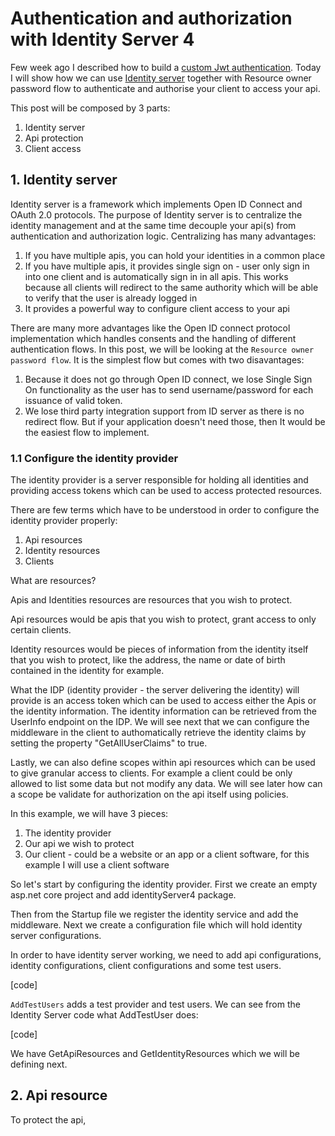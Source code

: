 # Authentication and authorization with Identity Server 4

Few week ago I described how to build a [custom Jwt authentication](https://kimsereyblog.blogspot.sg/2017/01/authentication-for-websharper-sitelet.html). 
Today I will show how we can use [Identity server](http://docs.identityserver.io/en/release/) together with Resource owner password flow to authenticate and authorise your client to access your api.

This post will be composed by 3 parts:

1. Identity server
2. Api protection
3. Client access

## 1. Identity server

Identity server is a framework which implements Open ID Connect and OAuth 2.0 protocols.
The purpose of Identity server is to centralize the identity management and at the same time decouple your api(s) from authentication and authorization logic.
Centralizing has many advantages:

1. If you have multiple apis, you can hold your identities in a common place
2. If you have multiple apis, it provides single sign on - user only sign in into one client and is automatically sign in in all apis. This works because all clients will redirect to the same authority which will be able to verify that the user is already logged in
3. It provides a powerful way to configure client access to your api

There are many more advantages like the Open ID connect protocol implementation which handles consents and the handling of different authentication flows.
In this post, we will be looking at the `Resource owner password flow`. It is the simplest flow but comes with two disavantages:
1. Because it does not go through Open ID connect, we lose Single Sign On functionality as the user has to send username/password for each issuance of valid token.
2. We lose third party integration support from ID server as there is no redirect flow.
But if your application doesn't need those, then It would be the easiest flow to implement.

### 1.1 Configure the identity provider

The identity provider is a server responsible for holding all identities and providing access tokens which can be used to access protected resources.

There are few terms which have to be understood in order to configure the identity provider properly:

1. Api resources
2. Identity resources
3. Clients

What are resources?

Apis and Identities resources are resources that you wish to protect.

Api resources would be apis that you wish to protect, grant access to only certain clients.

Identity resources would be pieces of information from the identity itself that you wish to protect, like the address, the name or date of birth contained in the identity for example.

What the IDP (identity provider - the server delivering the identity) will provide is an access token which can be used to access either the Apis or the identity information. The identity information can be retrieved from the UserInfo endpoint on the IDP. We will see next that we can configure the middleware in the client to authomatically retrieve the identity claims by setting the property "GetAllUserClaims" to true.

Lastly, we can also define scopes within api resources which can be used to give granular access to clients. 
For example a client could be only allowed to list some data but not modify any data. We will see later how can a scope be validate for authorization on the api itself using policies.

In this example, we will have 3 pieces:
1. The identity provider
2. Our api we wish to protect
3. Our client - could be a website or an app or a client software, for this example I will use a client software

So let's start by configuring the identity provider. First we create an empty asp.net core project and add identityServer4 package.

Then from the Startup file we register the identity service and add the middleware.
Next we create a configuration file which will hold identity server configurations.

In order to have identity server working, we need to add api configurations, identity configurations, client configurations and some test users.

[code]

`AddTestUsers` adds a test provider and test users.
We can see from the Identity Server code what AddTestUser does:

[code]

We have GetApiResources and GetIdentityResources which we will be defining next.

## 2. Api resource

To protect the api,